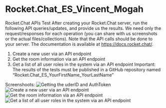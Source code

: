 # Rocket.Chat_ES_Vincent_Mogah
Rocket.Chat APIs Test
After creating your Rocket.Chat server, run the following API queries/updates, and provide us the 
results. We need only the request/responses for each operation (you can share with us 
screenshots or the actual files/collections). Note that the API calls should be done to your server.
The documentation is available at https://docs.rocket.chat/.
1. Create a new user via an API endpoint
2. Get the room information via an API endpoint
3. Get a list of all user roles in the system via an API endpoint
Important: The results of the tests must be published in a GitHub repository named 
“Rocket.Chat_ES_YourFirstName_YourLastName”


Screenshoots:
![Getting the uderID and AuthToken](https://user-images.githubusercontent.com/23557679/157414784-76e0c67e-5f33-4632-8806-7f697f9d2d68.png)
![Create a new user via an API endpoint](https://user-images.githubusercontent.com/23557679/157414841-e7726e1d-e01d-4607-8646-b3c53c70f0af.png)
![Get the room information via an API endpoint](https://user-images.githubusercontent.com/23557679/157411889-20753f1f-2aa4-4dcb-b2d5-35f7d38247f5.png)
![Get a list of all user roles in the system via an API endpoint](https://user-images.githubusercontent.com/23557679/157411933-e6d5a468-5859-42af-be9d-ea19e2a39add.png)
